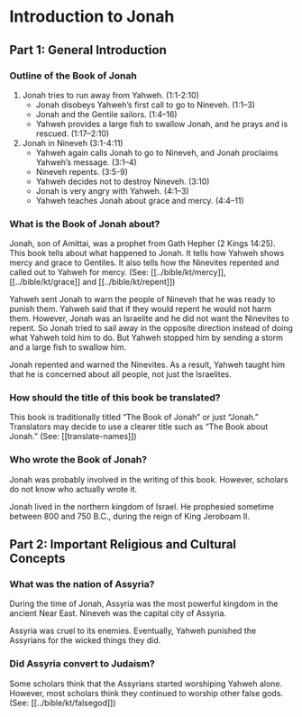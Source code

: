 # Introduction to Jonah

## Part 1: General Introduction

### Outline of the Book of Jonah

1. Jonah tries to run away from Yahweh. (1:1-2:10)
    * Jonah disobeys Yahweh’s first call to go to Nineveh. (1:1–3)
    * Jonah and the Gentile sailors. (1:4–16)
    * Yahweh provides a large fish to swallow Jonah, and he prays and is rescued. (1:17–2:10)
2. Jonah in Nineveh (3:1-4:11)
    * Yahweh again calls Jonah to go to Nineveh, and Jonah proclaims Yahweh’s message. (3:1–4)
    * Nineveh repents. (3:5-9)
    * Yahweh decides not to destroy Nineveh. (3:10)
    * Jonah is very angry with Yahweh. (4:1–3)
    * Yahweh teaches Jonah about grace and mercy. (4:4–11)

### What is the Book of Jonah about?

Jonah, son of Amittai, was a prophet from Gath Hepher (2 Kings 14:25). This book tells about what happened to Jonah. It tells how Yahweh shows mercy and grace to Gentiles. It also tells how the Ninevites repented and called out to Yahweh for mercy. (See: [[../bible/kt/mercy]], [[../bible/kt/grace]] and [[../bible/kt/repent]])

Yahweh sent Jonah to warn the people of Nineveh that he was ready to punish them. Yahweh said that if they would repent he would not harm them. However, Jonah was an Israelite and he did not want the Ninevites to repent. So Jonah tried to sail away in the opposite direction instead of doing what Yahweh told him to do. But Yahweh stopped him by sending a storm and a large fish to swallow him.

Jonah repented and warned the Ninevites. As a result, Yahweh taught him that he is concerned about all people, not just the Israelites.

### How should the title of this book be translated?

This book is traditionally titled “The Book of Jonah” or just “Jonah.” Translators may decide to use a clearer title such as “The Book about Jonah.” (See: [[translate-names]])

### Who wrote the Book of Jonah?

Jonah was probably involved in the writing of this book. However, scholars do not know who actually wrote it.

Jonah lived in the northern kingdom of Israel. He prophesied sometime between 800 and 750 B.C., during the reign of King Jeroboam II.

## Part 2: Important Religious and Cultural Concepts

### What was the nation of Assyria?

During the time of Jonah, Assyria was the most powerful kingdom in the ancient Near East. Nineveh was the capital city of Assyria.

Assyria was cruel to its enemies. Eventually, Yahweh punished the Assyrians for the wicked things they did.

### Did Assyria convert to Judaism?

Some scholars think that the Assyrians started worshiping Yahweh alone. However, most scholars think they continued to worship other false gods. (See: [[../bible/kt/falsegod]])